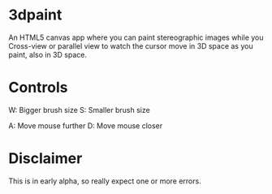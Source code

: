 3dpaint
=======

An HTML5 canvas app where you can paint stereographic images while you Cross-view or parallel view to watch the cursor move in 3D space as you paint, also in 3D space.


Controls
========

W: Bigger brush size
S: Smaller brush size

A: Move mouse further
D: Move mouse closer

Disclaimer
==========

This is in early alpha, so really expect one or more errors.
